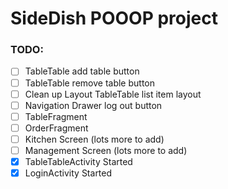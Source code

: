 # SideDish POOOP project

### TODO:
- [ ] TableTable add table button
- [ ] TableTable remove table button
- [ ] Clean up Layout TableTable list item layout
- [ ] Navigation Drawer log out button
- [ ] TableFragment
- [ ] OrderFragment
- [ ] Kitchen Screen (lots more to add)
- [ ] Management Screen (lots more to add)
- [x] TableTableActivity Started
- [x] LoginActivity Started
